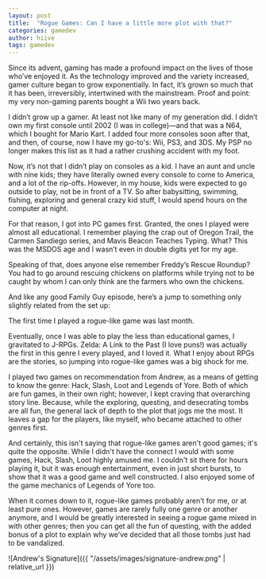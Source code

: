 ```yaml
---
layout: post
title:  "Rogue Games: Can I have a little more plot with that?"
categories: gamedev
author: hiive
tags: gamedev
---
```


Since its advent, gaming has made a profound impact on the lives of those who’ve enjoyed it.  As the technology improved and the variety increased, gamer culture began to grow exponentially. In fact, it’s grown so much that it has been, irreversibly, intertwined with the mainstream. Proof and point: my very non-gaming parents bought a Wii two years back.

I didn’t grow up a gamer.  At least not like many of my generation did.  I didn’t own my first console until 2002 (I was in college)—and that was a N64, which I bought for Mario Kart. I added four more consoles soon after that, and then, of course, now I have my go-to's: Wii, PS3, and 3DS. My PSP no longer makes this list as it had a rather crushing accident with my foot.

Now, it’s not that I didn’t play on consoles as a kid. I have an aunt and uncle with nine kids; they have literally owned every console to come to America, and a lot of the rip-offs. However, in my house, kids were expected to go outside to play, not be in front of a TV. So after babysitting, swimming, fishing, exploring and general crazy kid stuff, I would spend hours on the computer at night.

For that reason, I got into PC games first. Granted, the ones I played were almost all educational. I remember playing the crap out of Oregon Trail, the Carmen Sandiego series, and Mavis Beacon Teaches Typing. What? This was the MSDOS age and I wasn’t even in double digits yet for my age.

Speaking of that, does anyone else remember Freddy’s Rescue Roundup? You had to go around rescuing chickens on platforms while trying not to be caught by whom I can only think are the farmers who own the chickens.

And like any good Family Guy episode, here’s a jump to something only slightly related from the set up:

The first time I played a rogue-like game was last month.

Eventually, once I was able to play the less than educational games, I gravitated to J-RPGs. Zelda: A Link to the Past (I love puns!) was actually the first in this genre I every played, and I loved it. What I enjoy about RPGs are the stories, so jumping into rogue-like games was a big shock for me.

I played two games on recommendation from Andrew, as a means of getting to know the genre: Hack, Slash, Loot and Legends of Yore. Both of which are fun games, in their own right; however, I kept craving that overarching story line. Because, while the exploring, questing, and desecrating tombs are all fun, the general lack of depth to the plot that jogs me the most.  It leaves a gap for the players, like myself, who became attached to other genres first.

And certainly, this isn't saying that rogue-like games aren't good games; it's quite the opposite. While I didn't have the connect I would with some games, Hack, Slash, Loot highly amused me. I couldn't sit there for hours playing it, but it was enough entertainment, even in just short bursts, to show that it was a good game and well constructed. I also enjoyed some of the game mechanics of Legends of Yore too.

When it comes down to it, rogue-like games probably aren’t for me, or at least pure ones. However, games are rarely fully one genre or another anymore, and I would be greatly interested in seeing a rogue game mixed in with other genres; then you can get all the fun of questing, with the added bonus of a plot to explain why we’ve decided that all those tombs just had to be vandalized.

![Andrew's Signature]({{ "/assets/images/signature-andrew.png" | relative_url }})
